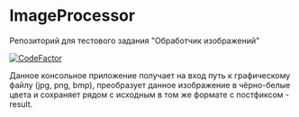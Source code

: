 # ImageProcessor
Репозиторий для тестового задания "Обработчик изображений"

[![CodeFactor](https://www.codefactor.io/repository/github/sergeysamodurovs/imageprocessor/badge)](https://www.codefactor.io/repository/github/sergeysamodurovs/imageprocessor)

Данное консольное приложение получает на вход путь к графическому файлу (jpg, png, bmp), преобразует данное изображение в чёрно-белые цвета и сохраняет рядом с исходным в том же формате с постфиксом -result.

